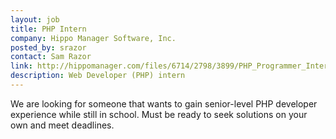 ```yaml
---
layout: job
title: PHP Intern
company: Hippo Manager Software, Inc.
posted_by: srazor
contact: Sam Razor
link: http://hippomanager.com/files/6714/2798/3899/PHP_Programmer_Intern_Description.pdf
description: Web Developer (PHP) intern
---
```


We are looking for someone that wants to gain senior-level PHP developer experience while still in school.  Must be ready to seek solutions on your own and meet deadlines.